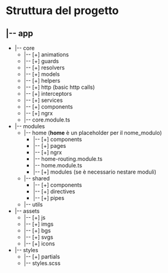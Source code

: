 
# Struttura del progetto

## |-- app

* |-- core
  * |-- [+] animations
  * |-- [+] guards
  * |-- [+] resolvers
  * |-- [+] models
  * |-- [+] helpers
  * |-- [+] http (basic http calls)
  * |-- [+] interceptors
  * |-- [+] services
  * |-- [+] components
  * |-- [+] ngrx
  * |-- core.module.ts
* |-- modules
  * |-- home (**home** è un placeholder per il nome_modulo)
    * |-- [+] components
    * |-- [+] pages
    * |-- [+] ngrx
    * |-- home-routing.module.ts
    * |-- home.module.ts
    * |-- [+] modules (se è necessario nestare moduli)
  * |-- shared
    * |-- [+] components
    * |-- [+] directives
    * |-- [+] pipes
  * |-- utils
* |-- assets
  * |-- [+] js
  * |-- [+] imgs
  * |-- [+] bgs
  * |-- [+] svgs
  * |-- [+] icons
* |-- styles
  * |-- [+] partials
  * |-- styles.scss
